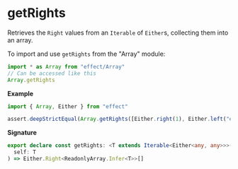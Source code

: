 # getRights

Retrieves the `Right` values from an `Iterable` of `Either`s, collecting them into an array.

To import and use `getRights` from the "Array" module:

```ts
import * as Array from "effect/Array"
// Can be accessed like this
Array.getRights
```

**Example**

```ts
import { Array, Either } from "effect"

assert.deepStrictEqual(Array.getRights([Either.right(1), Either.left("err"), Either.right(2)]), [1, 2])
```

**Signature**

```ts
export declare const getRights: <T extends Iterable<Either<any, any>>>(
  self: T
) => Either.Right<ReadonlyArray.Infer<T>>[]
```
